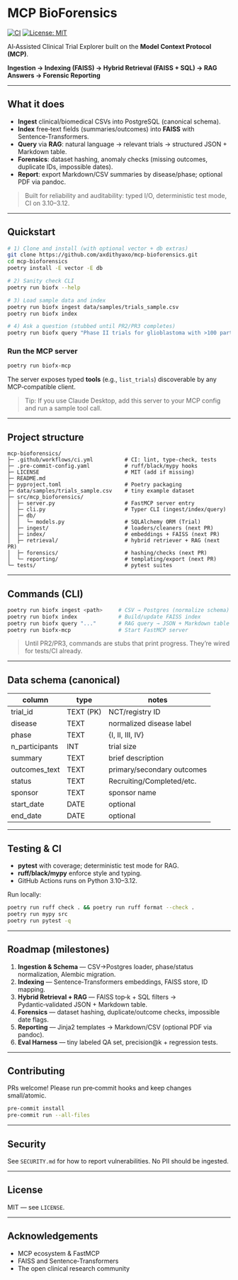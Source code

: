 # MCP BioForensics

[![CI](https://github.com/axdithyaxo/mcp-bioforensics/actions/workflows/ci.yml/badge.svg)](https://github.com/axdithyaxo/mcp-bioforensics/actions/workflows/ci.yml)
[![License: MIT](https://img.shields.io/badge/License-MIT-yellow.svg)](LICENSE)

AI‑Assisted Clinical Trial Explorer built on the **Model Context Protocol (MCP)**. 

**Ingestion → Indexing (FAISS) → Hybrid Retrieval (FAISS + SQL) → RAG Answers → Forensic Reporting**

---

##  What it does
- **Ingest** clinical/biomedical CSVs into PostgreSQL (canonical schema).
- **Index** free‑text fields (summaries/outcomes) into **FAISS** with Sentence‑Transformers.
- **Query** via **RAG**: natural language → relevant trials → structured JSON + Markdown table.
- **Forensics**: dataset hashing, anomaly checks (missing outcomes, duplicate IDs, impossible dates).
- **Report**: export Markdown/CSV summaries by disease/phase; optional PDF via pandoc.

> Built for reliability and auditability: typed I/O, deterministic test mode, CI on 3.10–3.12.

---

##  Quickstart

```bash
# 1) Clone and install (with optional vector + db extras)
git clone https://github.com/axdithyaxo/mcp-bioforensics.git
cd mcp-bioforensics
poetry install -E vector -E db

# 2) Sanity check CLI
poetry run biofx --help

# 3) Load sample data and index
poetry run biofx ingest data/samples/trials_sample.csv
poetry run biofx index

# 4) Ask a question (stubbed until PR2/PR3 completes)
poetry run biofx query "Phase II trials for glioblastoma with >100 participants"
```

### Run the MCP server
```bash
poetry run biofx-mcp
```
The server exposes typed **tools** (e.g., `list_trials`) discoverable by any MCP‑compatible client.

> Tip: If you use Claude Desktop, add this server to your MCP config and run a sample tool call.

---

##  Project structure
```
mcp-bioforensics/
├─ .github/workflows/ci.yml          # CI: lint, type-check, tests
├─ .pre-commit-config.yaml           # ruff/black/mypy hooks
├─ LICENSE                           # MIT (add if missing)
├─ README.md
├─ pyproject.toml                    # Poetry packaging
├─ data/samples/trials_sample.csv    # tiny example dataset
├─ src/mcp_bioforensics/
│  ├─ server.py                      # FastMCP server entry
│  ├─ cli.py                         # Typer CLI (ingest/index/query)
│  ├─ db/
│  │  └─ models.py                   # SQLAlchemy ORM (Trial)
│  ├─ ingest/                        # loaders/cleaners (next PR)
│  ├─ index/                         # embeddings + FAISS (next PR)
│  ├─ retrieval/                     # hybrid retriever + RAG (next PR)
│  ├─ forensics/                     # hashing/checks (next PR)
│  └─ reporting/                     # templating/export (next PR)
└─ tests/                            # pytest suites
```

---

##  Commands (CLI)

```bash
poetry run biofx ingest <path>     # CSV → Postgres (normalize schema)
poetry run biofx index             # Build/update FAISS index
poetry run biofx query "..."       # RAG query → JSON + Markdown table
poetry run biofx-mcp               # Start FastMCP server
```

> Until PR2/PR3, commands are stubs that print progress. They’re wired for tests/CI already.

---

##  Data schema (canonical)
| column          | type        | notes                          |
|-----------------|-------------|--------------------------------|
| trial_id        | TEXT (PK)   | NCT/registry ID                |
| disease         | TEXT        | normalized disease label       |
| phase           | TEXT        | {I, II, III, IV}               |
| n_participants  | INT         | trial size                     |
| summary         | TEXT        | brief description              |
| outcomes_text   | TEXT        | primary/secondary outcomes     |
| status          | TEXT        | Recruiting/Completed/etc.      |
| sponsor         | TEXT        | sponsor name                   |
| start_date      | DATE        | optional                       |
| end_date        | DATE        | optional                       |

---

##  Testing & CI
- **pytest** with coverage; deterministic test mode for RAG.
- **ruff/black/mypy** enforce style and typing.
- GitHub Actions runs on Python 3.10–3.12.

Run locally:
```bash
poetry run ruff check . && poetry run ruff format --check .
poetry run mypy src
poetry run pytest -q
```

---

##  Roadmap (milestones)
1. **Ingestion & Schema** — CSV→Postgres loader, phase/status normalization, Alembic migration.
2. **Indexing** — Sentence‑Transformers embeddings, FAISS store, ID mapping.
3. **Hybrid Retrieval + RAG** — FAISS top‑k + SQL filters → Pydantic‑validated JSON + Markdown table.
4. **Forensics** — dataset hashing, duplicate/outcome checks, impossible date flags.
5. **Reporting** — Jinja2 templates → Markdown/CSV (optional PDF via pandoc).
6. **Eval Harness** — tiny labeled QA set, precision@k + regression tests.

---

##  Contributing
PRs welcome! Please run pre‑commit hooks and keep changes small/atomic.

```bash
pre-commit install
pre-commit run --all-files
```

---

##  Security
See `SECURITY.md` for how to report vulnerabilities. No PII should be ingested.

---

##  License
MIT — see `LICENSE`.

---

##  Acknowledgements
- MCP ecosystem & FastMCP
- FAISS and Sentence‑Transformers
- The open clinical research community

